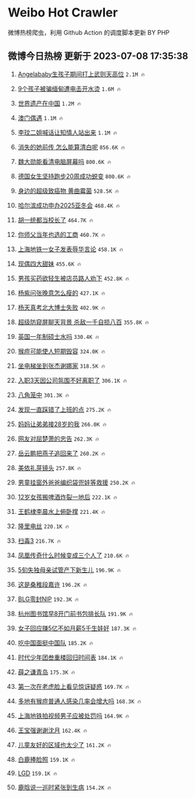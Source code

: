 # Weibo Hot Crawler 



微博热榜爬虫，利用 Github Action 的调度脚本更新 BY PHP 


## 微博今日热榜 更新于 2023-07-08 17:35:38 
1. [Angelababy生孩子期间打上武则天高位](https://s.weibo.com/weibo?q=%23Angelababy%E7%94%9F%E5%AD%A9%E5%AD%90%E6%9C%9F%E9%97%B4%E6%89%93%E4%B8%8A%E6%AD%A6%E5%88%99%E5%A4%A9%E9%AB%98%E4%BD%8D%23&t=31&band_rank=1&Refer=top) `2.1M 🔥` 

1. [9个孩子被骗缅甸遭电击开水烫](https://s.weibo.com/weibo?q=%239%E4%B8%AA%E5%AD%A9%E5%AD%90%E8%A2%AB%E9%AA%97%E7%BC%85%E7%94%B8%E9%81%AD%E7%94%B5%E5%87%BB%E5%BC%80%E6%B0%B4%E7%83%AB%23&t=31&band_rank=2&Refer=top) `1.6M 🔥` 

1. [世界遗产在中国](https://s.weibo.com/weibo?q=%23%E4%B8%96%E7%95%8C%E9%81%97%E4%BA%A7%E5%9C%A8%E4%B8%AD%E5%9B%BD%23&t=31&band_rank=3&Refer=top) `1.2M 🔥` 

1. [澳门偶遇](https://s.weibo.com/weibo?q=%E6%BE%B3%E9%97%A8%E5%81%B6%E9%81%87&t=31&band_rank=4&Refer=top) `1.1M 🔥` 

1. [李玟二姐喊话让知情人站出来](https://s.weibo.com/weibo?q=%23%E6%9D%8E%E7%8E%9F%E4%BA%8C%E5%A7%90%E5%96%8A%E8%AF%9D%E8%AE%A9%E7%9F%A5%E6%83%85%E4%BA%BA%E7%AB%99%E5%87%BA%E6%9D%A5%23&t=31&band_rank=5&Refer=top) `1.1M 🔥` 

1. [消失的她前传 怎么能算清白呢](https://s.weibo.com/weibo?q=%E6%B6%88%E5%A4%B1%E7%9A%84%E5%A5%B9%E5%89%8D%E4%BC%A0%20%E6%80%8E%E4%B9%88%E8%83%BD%E7%AE%97%E6%B8%85%E7%99%BD%E5%91%A2&t=31&band_rank=6&Refer=top) `856.6K 🔥` 

1. [魏大勋能看清电脑屏幕吗](https://s.weibo.com/weibo?q=%23%E9%AD%8F%E5%A4%A7%E5%8B%8B%E8%83%BD%E7%9C%8B%E6%B8%85%E7%94%B5%E8%84%91%E5%B1%8F%E5%B9%95%E5%90%97%23&t=31&band_rank=7&Refer=top) `800.6K 🔥` 

1. [德国女生坚持跑步20周成功蜕变](https://s.weibo.com/weibo?q=%E5%BE%B7%E5%9B%BD%E5%A5%B3%E7%94%9F%E5%9D%9A%E6%8C%81%E8%B7%91%E6%AD%A520%E5%91%A8%E6%88%90%E5%8A%9F%E8%9C%95%E5%8F%98&t=31&band_rank=8&Refer=top) `800.6K 🔥` 

1. [身边的超级致癌物 黄曲霉菌](https://s.weibo.com/weibo?q=%E8%BA%AB%E8%BE%B9%E7%9A%84%E8%B6%85%E7%BA%A7%E8%87%B4%E7%99%8C%E7%89%A9%20%E9%BB%84%E6%9B%B2%E9%9C%89%E8%8F%8C&t=31&band_rank=9&Refer=top) `528.5K 🔥` 

1. [哈尔滨成功申办2025亚冬会](https://s.weibo.com/weibo?q=%23%E5%93%88%E5%B0%94%E6%BB%A8%E6%88%90%E5%8A%9F%E7%94%B3%E5%8A%9E2025%E4%BA%9A%E5%86%AC%E4%BC%9A%23&t=31&band_rank=10&Refer=top) `468.4K 🔥` 

1. [胡一统都当校长了](https://s.weibo.com/weibo?q=%23%E8%83%A1%E4%B8%80%E7%BB%9F%E9%83%BD%E5%BD%93%E6%A0%A1%E9%95%BF%E4%BA%86%23&t=31&band_rank=11&Refer=top) `464.7K 🔥` 

1. [你师父当年也选的工商](https://s.weibo.com/weibo?q=%23%E4%BD%A0%E5%B8%88%E7%88%B6%E5%BD%93%E5%B9%B4%E4%B9%9F%E9%80%89%E7%9A%84%E5%B7%A5%E5%95%86%23&t=31&band_rank=12&Refer=top) `460.7K 🔥` 

1. [上海地铁一女子发表辱华言论](https://s.weibo.com/weibo?q=%23%E4%B8%8A%E6%B5%B7%E5%9C%B0%E9%93%81%E4%B8%80%E5%A5%B3%E5%AD%90%E5%8F%91%E8%A1%A8%E8%BE%B1%E5%8D%8E%E8%A8%80%E8%AE%BA%23&t=31&band_rank=13&Refer=top) `458.1K 🔥` 

1. [现偶四大甜妹](https://s.weibo.com/weibo?q=%23%E7%8E%B0%E5%81%B6%E5%9B%9B%E5%A4%A7%E7%94%9C%E5%A6%B9%23&t=31&band_rank=14&Refer=top) `455.6K 🔥` 

1. [男孩买药欲轻生被店员路人劝下](https://s.weibo.com/weibo?q=%23%E7%94%B7%E5%AD%A9%E4%B9%B0%E8%8D%AF%E6%AC%B2%E8%BD%BB%E7%94%9F%E8%A2%AB%E5%BA%97%E5%91%98%E8%B7%AF%E4%BA%BA%E5%8A%9D%E4%B8%8B%23&t=31&band_rank=15&Refer=top) `452.8K 🔥` 

1. [杨紫问张晚意怎么瘦的](https://s.weibo.com/weibo?q=%23%E6%9D%A8%E7%B4%AB%E9%97%AE%E5%BC%A0%E6%99%9A%E6%84%8F%E6%80%8E%E4%B9%88%E7%98%A6%E7%9A%84%23&t=31&band_rank=16&Refer=top) `427.1K 🔥` 

1. [杨天真考北大博士失败](https://s.weibo.com/weibo?q=%23%E6%9D%A8%E5%A4%A9%E7%9C%9F%E8%80%83%E5%8C%97%E5%A4%A7%E5%8D%9A%E5%A3%AB%E5%A4%B1%E8%B4%A5%23&t=31&band_rank=17&Refer=top) `402.9K 🔥` 

1. [超级防窥屏聊天背景 杀敌一千自损八百](https://s.weibo.com/weibo?q=%E8%B6%85%E7%BA%A7%E9%98%B2%E7%AA%A5%E5%B1%8F%E8%81%8A%E5%A4%A9%E8%83%8C%E6%99%AF%20%E6%9D%80%E6%95%8C%E4%B8%80%E5%8D%83%E8%87%AA%E6%8D%9F%E5%85%AB%E7%99%BE&t=31&band_rank=18&Refer=top) `355.8K 🔥` 

1. [英国一年制硕士水吗](https://s.weibo.com/weibo?q=%E8%8B%B1%E5%9B%BD%E4%B8%80%E5%B9%B4%E5%88%B6%E7%A1%95%E5%A3%AB%E6%B0%B4%E5%90%97&t=31&band_rank=19&Refer=top) `330.4K 🔥` 

1. [猴痘可能使人短期毁容](https://s.weibo.com/weibo?q=%23%E7%8C%B4%E7%97%98%E5%8F%AF%E8%83%BD%E4%BD%BF%E4%BA%BA%E7%9F%AD%E6%9C%9F%E6%AF%81%E5%AE%B9%23&t=31&band_rank=20&Refer=top) `324.0K 🔥` 

1. [坐电梯坐到张杰谢娜家](https://s.weibo.com/weibo?q=%23%E5%9D%90%E7%94%B5%E6%A2%AF%E5%9D%90%E5%88%B0%E5%BC%A0%E6%9D%B0%E8%B0%A2%E5%A8%9C%E5%AE%B6%23&t=31&band_rank=21&Refer=top) `318.5K 🔥` 

1. [入职3天因公司氛围不好离职了](https://s.weibo.com/weibo?q=%23%E5%85%A5%E8%81%8C3%E5%A4%A9%E5%9B%A0%E5%85%AC%E5%8F%B8%E6%B0%9B%E5%9B%B4%E4%B8%8D%E5%A5%BD%E7%A6%BB%E8%81%8C%E4%BA%86%23&t=31&band_rank=22&Refer=top) `306.1K 🔥` 

1. [八角笼中](https://s.weibo.com/weibo?q=%E5%85%AB%E8%A7%92%E7%AC%BC%E4%B8%AD&t=31&band_rank=23&Refer=top) `301.3K 🔥` 

1. [发现一直踩错了上班的点](https://s.weibo.com/weibo?q=%23%E5%8F%91%E7%8E%B0%E4%B8%80%E7%9B%B4%E8%B8%A9%E9%94%99%E4%BA%86%E4%B8%8A%E7%8F%AD%E7%9A%84%E7%82%B9%23&t=31&band_rank=24&Refer=top) `275.2K 🔥` 

1. [妈妈让弟弟接28岁的我](https://s.weibo.com/weibo?q=%23%E5%A6%88%E5%A6%88%E8%AE%A9%E5%BC%9F%E5%BC%9F%E6%8E%A528%E5%B2%81%E7%9A%84%E6%88%91%23&t=31&band_rank=25&Refer=top) `266.0K 🔥` 

1. [网友对屈楚萧的忠告](https://s.weibo.com/weibo?q=%23%E7%BD%91%E5%8F%8B%E5%AF%B9%E5%B1%88%E6%A5%9A%E8%90%A7%E7%9A%84%E5%BF%A0%E5%91%8A%23&t=31&band_rank=26&Refer=top) `262.3K 🔥` 

1. [岳云鹏把燕子追回来了](https://s.weibo.com/weibo?q=%23%E5%B2%B3%E4%BA%91%E9%B9%8F%E6%8A%8A%E7%87%95%E5%AD%90%E8%BF%BD%E5%9B%9E%E6%9D%A5%E4%BA%86%23&t=31&band_rank=27&Refer=top) `260.2K 🔥` 

1. [美依礼芽镜头](https://s.weibo.com/weibo?q=%E7%BE%8E%E4%BE%9D%E7%A4%BC%E8%8A%BD%E9%95%9C%E5%A4%B4&t=31&band_rank=28&Refer=top) `257.8K 🔥` 

1. [男童挂窗外爸爸编织袋兜娃等救援](https://s.weibo.com/weibo?q=%23%E7%94%B7%E7%AB%A5%E6%8C%82%E7%AA%97%E5%A4%96%E7%88%B8%E7%88%B8%E7%BC%96%E7%BB%87%E8%A2%8B%E5%85%9C%E5%A8%83%E7%AD%89%E6%95%91%E6%8F%B4%23&t=31&band_rank=29&Refer=top) `250.2K 🔥` 

1. [12岁女孩搬啤酒炸裂一地后](https://s.weibo.com/weibo?q=%2312%E5%B2%81%E5%A5%B3%E5%AD%A9%E6%90%AC%E5%95%A4%E9%85%92%E7%82%B8%E8%A3%82%E4%B8%80%E5%9C%B0%E5%90%8E%23&t=31&band_rank=30&Refer=top) `222.1K 🔥` 

1. [王鹤棣李晨水上俯卧撑](https://s.weibo.com/weibo?q=%23%E7%8E%8B%E9%B9%A4%E6%A3%A3%E6%9D%8E%E6%99%A8%E6%B0%B4%E4%B8%8A%E4%BF%AF%E5%8D%A7%E6%92%91%23&t=31&band_rank=31&Refer=top) `221.4K 🔥` 

1. [隆里电丝](https://s.weibo.com/weibo?q=%E9%9A%86%E9%87%8C%E7%94%B5%E4%B8%9D&t=31&band_rank=32&Refer=top) `220.1K 🔥` 

1. [扫毒3](https://s.weibo.com/weibo?q=%E6%89%AB%E6%AF%923&t=31&band_rank=33&Refer=top) `216.7K 🔥` 

1. [凤凰传奇什么时候变成三个人了](https://s.weibo.com/weibo?q=%23%E5%87%A4%E5%87%B0%E4%BC%A0%E5%A5%87%E4%BB%80%E4%B9%88%E6%97%B6%E5%80%99%E5%8F%98%E6%88%90%E4%B8%89%E4%B8%AA%E4%BA%BA%E4%BA%86%23&t=31&band_rank=34&Refer=top) `210.6K 🔥` 

1. [5旬失独母亲试管产下新生儿](https://s.weibo.com/weibo?q=%235%E6%97%AC%E5%A4%B1%E7%8B%AC%E6%AF%8D%E4%BA%B2%E8%AF%95%E7%AE%A1%E4%BA%A7%E4%B8%8B%E6%96%B0%E7%94%9F%E5%84%BF%23&t=31&band_rank=35&Refer=top) `196.9K 🔥` 

1. [这是桑稚段嘉许](https://s.weibo.com/weibo?q=%23%E8%BF%99%E6%98%AF%E6%A1%91%E7%A8%9A%E6%AE%B5%E5%98%89%E8%AE%B8%23&t=31&band_rank=36&Refer=top) `196.2K 🔥` 

1. [BLG零封NIP](https://s.weibo.com/weibo?q=%23BLG%E9%9B%B6%E5%B0%81NIP%23&t=31&band_rank=37&Refer=top) `192.3K 🔥` 

1. [杭州图书馆早8开门前书包排长队](https://s.weibo.com/weibo?q=%23%E6%9D%AD%E5%B7%9E%E5%9B%BE%E4%B9%A6%E9%A6%86%E6%97%A98%E5%BC%80%E9%97%A8%E5%89%8D%E4%B9%A6%E5%8C%85%E6%8E%92%E9%95%BF%E9%98%9F%23&t=31&band_rank=38&Refer=top) `191.9K 🔥` 

1. [女子回应赚5亿不如月薪5千生娃好](https://s.weibo.com/weibo?q=%23%E5%A5%B3%E5%AD%90%E5%9B%9E%E5%BA%94%E8%B5%9A5%E4%BA%BF%E4%B8%8D%E5%A6%82%E6%9C%88%E8%96%AA5%E5%8D%83%E7%94%9F%E5%A8%83%E5%A5%BD%23&t=31&band_rank=39&Refer=top) `187.3K 🔥` 

1. [吃中国面挺中国队](https://s.weibo.com/weibo?q=%23%E5%90%83%E4%B8%AD%E5%9B%BD%E9%9D%A2%E6%8C%BA%E4%B8%AD%E5%9B%BD%E9%98%9F%23&t=31&band_rank=40&Refer=top) `185.2K 🔥` 

1. [时代少年团叁重楼回归时间表](https://s.weibo.com/weibo?q=%23%E6%97%B6%E4%BB%A3%E5%B0%91%E5%B9%B4%E5%9B%A2%E5%8F%81%E9%87%8D%E6%A5%BC%E5%9B%9E%E5%BD%92%E6%97%B6%E9%97%B4%E8%A1%A8%23&t=31&band_rank=41&Refer=top) `184.1K 🔥` 

1. [薛之谦青岛](https://s.weibo.com/weibo?q=%E8%96%9B%E4%B9%8B%E8%B0%A6%E9%9D%92%E5%B2%9B&t=31&band_rank=42&Refer=top) `175.3K 🔥` 

1. [第一次在老虎脸上看见惊讶疑惑](https://s.weibo.com/weibo?q=%E7%AC%AC%E4%B8%80%E6%AC%A1%E5%9C%A8%E8%80%81%E8%99%8E%E8%84%B8%E4%B8%8A%E7%9C%8B%E8%A7%81%E6%83%8A%E8%AE%B6%E7%96%91%E6%83%91&t=31&band_rank=43&Refer=top) `169.7K 🔥` 

1. [多地有猴痘普通人感染几率会增大吗](https://s.weibo.com/weibo?q=%23%E5%A4%9A%E5%9C%B0%E6%9C%89%E7%8C%B4%E7%97%98%E6%99%AE%E9%80%9A%E4%BA%BA%E6%84%9F%E6%9F%93%E5%87%A0%E7%8E%87%E4%BC%9A%E5%A2%9E%E5%A4%A7%E5%90%97%23&t=31&band_rank=44&Refer=top) `168.3K 🔥` 

1. [上海地铁拍视频男子应被处罚吗](https://s.weibo.com/weibo?q=%23%E4%B8%8A%E6%B5%B7%E5%9C%B0%E9%93%81%E6%8B%8D%E8%A7%86%E9%A2%91%E7%94%B7%E5%AD%90%E5%BA%94%E8%A2%AB%E5%A4%84%E7%BD%9A%E5%90%97%23&t=31&band_rank=45&Refer=top) `164.9K 🔥` 

1. [王宝强谢谢沈月](https://s.weibo.com/weibo?q=%23%E7%8E%8B%E5%AE%9D%E5%BC%BA%E8%B0%A2%E8%B0%A2%E6%B2%88%E6%9C%88%23&t=31&band_rank=46&Refer=top) `162.4K 🔥` 

1. [儿童友好的区域也太少了](https://s.weibo.com/weibo?q=%E5%84%BF%E7%AB%A5%E5%8F%8B%E5%A5%BD%E7%9A%84%E5%8C%BA%E5%9F%9F%E4%B9%9F%E5%A4%AA%E5%B0%91%E4%BA%86&t=31&band_rank=47&Refer=top) `161.2K 🔥` 

1. [白鹿捧脸照](https://s.weibo.com/weibo?q=%23%E7%99%BD%E9%B9%BF%E6%8D%A7%E8%84%B8%E7%85%A7%23&t=31&band_rank=48&Refer=top) `159.1K 🔥` 

1. [LGD](https://s.weibo.com/weibo?q=LGD&t=31&band_rank=49&Refer=top) `159.1K 🔥` 

1. [鹿晗说一巡时紧张到生病](https://s.weibo.com/weibo?q=%23%E9%B9%BF%E6%99%97%E8%AF%B4%E4%B8%80%E5%B7%A1%E6%97%B6%E7%B4%A7%E5%BC%A0%E5%88%B0%E7%94%9F%E7%97%85%23&t=31&band_rank=50&Refer=top) `154.2K 🔥` 

